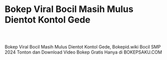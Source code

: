 # Bokep Viral Bocil Masih Mulus Dientot Kontol Gede
<div class="separator" style="clear: both;"><a href="https://alihkansaku.blogspot.com/2024/11/bokep-indo-abg-smp-masih-cupu-belajar.html" style="display: block; padding: 1em 0; text-align: center; "><img alt="" border="0" data-original-height="464" data-original-width="819" src="https://blogger.googleusercontent.com/img/b/R29vZ2xl/AVvXsEjZmapKPFiqLckhVTsNP3GXYWRVYjl6z3JFnWJ-mDFdaYcRo2hNR5R8I8aEZLSN4-sKfBYfuAxFEOarWLf9o8jjSNBo0kqzFtZ_4fLYM3cIpoQ93ZjVC2RRGMCon6mjsh3zrYRfG_sPQcz7fOcg2Q5TON_q0ZQmxiXDhvBkTr_bB0ddb_3Ihd6ToFDXgCzq/s320/Screenshot%20%28349%29.png"/></a></div>

Bokep Viral Bocil Masih Mulus Dientot Kontol Gede, Bokepid.wiki Bocil SMP 2024 Tonton dan Download Video Bokep Gratis Hanya di BOKEPSAKU.COM
